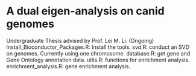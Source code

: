 # A dual eigen-analysis on canid genomes
 Undergraduate Thesis advised by Prof. Lei M. Li. (Ongoing)  
 Install_Bioconductor_Packages.R: Install the tools. 
 svd.R: conduct an SVD on genomes. Currently using one chromosome.
 database.R: get gene and Gene Ontology annotation data.
 utils.R: functions for enrichment analysis.
 enrichment_analysis.R: gene enrichment analysis.
